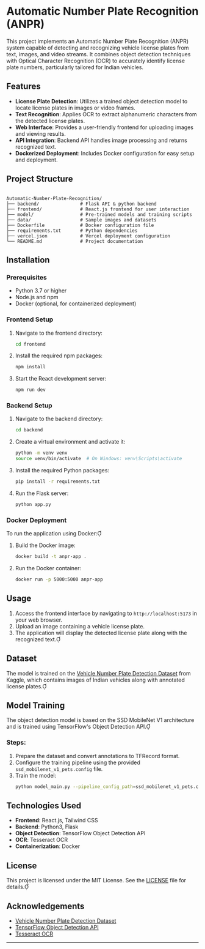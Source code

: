 # Automatic Number Plate Recognition (ANPR)

This project implements an Automatic Number Plate Recognition (ANPR) system capable of detecting and recognizing vehicle license plates from text, images, and video streams. It combines object detection techniques with Optical Character Recognition (OCR) to accurately identify license plate numbers, particularly tailored for Indian vehicles.

## Features

- **License Plate Detection**: Utilizes a trained object detection model to locate license plates in images or video frames.
- **Text Recognition**: Applies OCR to extract alphanumeric characters from the detected license plates.
- **Web Interface**: Provides a user-friendly frontend for uploading images and viewing results.
- **API Integration**: Backend API handles image processing and returns recognized text.
- **Dockerized Deployment**: Includes Docker configuration for easy setup and deployment.

## Project Structure

```

Automatic-Number-Plate-Recognition/
├── backend/               # Flask API & python backend
├── frontend/              # React.js frontend for user interaction
├── model/                 # Pre-trained models and training scripts
├── data/                  # Sample images and datasets
├── Dockerfile             # Docker configuration file
├── requirements.txt       # Python dependencies
├── vercel.json            # Vercel deployment configuration
└── README.md              # Project documentation
```


## Installation

### Prerequisites

- Python 3.7 or higher
- Node.js and npm
- Docker (optional, for containerized deployment)


### Frontend Setup

1. Navigate to the frontend directory:
   ```bash
   cd frontend
   ```

2. Install the required npm packages:
   ```bash
   npm install
   ```

3. Start the React development server:
   ```bash
   npm run dev
   ```


### Backend Setup

1. Navigate to the backend directory:
   ```bash
   cd backend
   ```

2. Create a virtual environment and activate it:
   ```bash
   python -m venv venv
   source venv/bin/activate  # On Windows: venv\Scripts\activate
   ```

3. Install the required Python packages:
   ```bash
   pip install -r requirements.txt
   ```

4. Run the Flask server:
   ```bash
   python app.py
   ```


### Docker Deployment

To run the application using Docker:

1. Build the Docker image:
   ```bash
   docker build -t anpr-app .
   ```

2. Run the Docker container:
   ```bash
   docker run -p 5000:5000 anpr-app
   ```

   
## Usage

1. Access the frontend interface by navigating to `http://localhost:5173` in your web browser.
2. Upload an image containing a vehicle license plate.
3. The application will display the detected license plate along with the recognized text.

## Dataset

The model is trained on the [Vehicle Number Plate Detection Dataset](https://www.kaggle.com/dataturks/vehicle-number-plate-detection) from Kaggle, which contains images of Indian vehicles along with annotated license plates.

## Model Training

The object detection model is based on the SSD MobileNet V1 architecture and is trained using TensorFlow's Object Detection API.

### Steps:

1. Prepare the dataset and convert annotations to TFRecord format.
2. Configure the training pipeline using the provided `ssd_mobilenet_v1_pets.config` file.
3. Train the model:
   ```bash
   python model_main.py --pipeline_config_path=ssd_mobilenet_v1_pets.config --model_dir=training/ --alsologtostderr
   ```


## Technologies Used

- **Frontend**: React.js, Tailwind CSS
- **Backend**: Python3, Flask
- **Object Detection**: TensorFlow Object Detection API
- **OCR**: Tesseract OCR
- **Containerization**: Docker


## License

This project is licensed under the MIT License. See the [LICENSE](LICENSE) file for details.

## Acknowledgements

- [Vehicle Number Plate Detection Dataset](https://www.kaggle.com/dataturks/vehicle-number-plate-detection)
- [TensorFlow Object Detection API](https://github.com/tensorflow/models/tree/master/research/object_detection)
- [Tesseract OCR](https://github.com/tesseract-ocr/tesseract)

---
